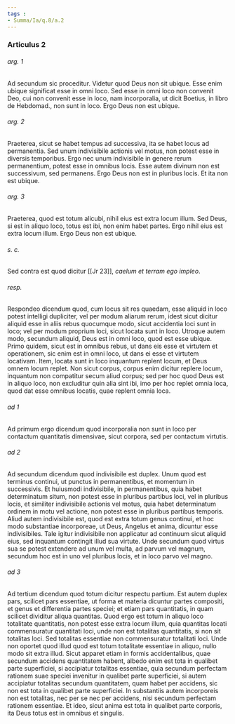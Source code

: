 ```yaml
---
tags : 
- Summa/Ia/q.8/a.2
---
```


### Articulus 2

###### arg. 1
Ad secundum sic proceditur. Videtur quod Deus non sit ubique. Esse enim ubique significat esse in omni loco. Sed esse in omni loco non convenit Deo, cui non convenit esse in loco, nam incorporalia, ut dicit Boetius, in libro de Hebdomad., non sunt in loco. Ergo Deus non est ubique.

###### arg. 2
Praeterea, sicut se habet tempus ad successiva, ita se habet locus ad permanentia. Sed unum indivisibile actionis vel motus, non potest esse in diversis temporibus. Ergo nec unum indivisibile in genere rerum permanentium, potest esse in omnibus locis. Esse autem divinum non est successivum, sed permanens. Ergo Deus non est in pluribus locis. Et ita non est ubique.

###### arg. 3
Praeterea, quod est totum alicubi, nihil eius est extra locum illum. Sed Deus, si est in aliquo loco, totus est ibi, non enim habet partes. Ergo nihil eius est extra locum illum. Ergo Deus non est ubique.

###### s. c.
Sed contra est quod dicitur [[Jr 23]], *caelum et terram ego impleo*.

###### resp.
Respondeo dicendum quod, cum locus sit res quaedam, esse aliquid in loco potest intelligi dupliciter, vel per modum aliarum rerum, idest sicut dicitur aliquid esse in aliis rebus quocumque modo, sicut accidentia loci sunt in loco; vel per modum proprium loci, sicut locata sunt in loco. Utroque autem modo, secundum aliquid, Deus est in omni loco, quod est esse ubique. Primo quidem, sicut est in omnibus rebus, ut dans eis esse et virtutem et operationem, sic enim est in omni loco, ut dans ei esse et virtutem locativam. Item, locata sunt in loco inquantum replent locum, et Deus omnem locum replet. Non sicut corpus, corpus enim dicitur replere locum, inquantum non compatitur secum aliud corpus; sed per hoc quod Deus est in aliquo loco, non excluditur quin alia sint ibi, imo per hoc replet omnia loca, quod dat esse omnibus locatis, quae replent omnia loca.

###### ad 1
Ad primum ergo dicendum quod incorporalia non sunt in loco per contactum quantitatis dimensivae, sicut corpora, sed per contactum virtutis.

###### ad 2
Ad secundum dicendum quod indivisibile est duplex. Unum quod est terminus continui, ut punctus in permanentibus, et momentum in successivis. Et huiusmodi indivisibile, in permanentibus, quia habet determinatum situm, non potest esse in pluribus partibus loci, vel in pluribus locis, et similiter indivisibile actionis vel motus, quia habet determinatum ordinem in motu vel actione, non potest esse in pluribus partibus temporis. Aliud autem indivisibile est, quod est extra totum genus continui, et hoc modo substantiae incorporeae, ut Deus, Angelus et anima, dicuntur esse indivisibiles. Tale igitur indivisibile non applicatur ad continuum sicut aliquid eius, sed inquantum contingit illud sua virtute. Unde secundum quod virtus sua se potest extendere ad unum vel multa, ad parvum vel magnum, secundum hoc est in uno vel pluribus locis, et in loco parvo vel magno.

###### ad 3
Ad tertium dicendum quod totum dicitur respectu partium. Est autem duplex pars, scilicet pars essentiae, ut forma et materia dicuntur partes compositi, et genus et differentia partes speciei; et etiam pars quantitatis, in quam scilicet dividitur aliqua quantitas. Quod ergo est totum in aliquo loco totalitate quantitatis, non potest esse extra locum illum, quia quantitas locati commensuratur quantitati loci, unde non est totalitas quantitatis, si non sit totalitas loci. Sed totalitas essentiae non commensuratur totalitati loci. Unde non oportet quod illud quod est totum totalitate essentiae in aliquo, nullo modo sit extra illud. Sicut apparet etiam in formis accidentalibus, quae secundum accidens quantitatem habent, albedo enim est tota in qualibet parte superficiei, si accipiatur totalitas essentiae, quia secundum perfectam rationem suae speciei invenitur in qualibet parte superficiei, si autem accipiatur totalitas secundum quantitatem, quam habet per accidens, sic non est tota in qualibet parte superficiei. In substantiis autem incorporeis non est totalitas, nec per se nec per accidens, nisi secundum perfectam rationem essentiae. Et ideo, sicut anima est tota in qualibet parte corporis, ita Deus totus est in omnibus et singulis.

